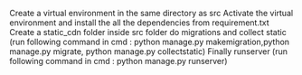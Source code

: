 Create a virtual environment in the same directory as src
Activate the virtual environment and install the all the dependencies from requirement.txt
Create a static_cdn folder inside src folder
do migrations and collect static (run following command in cmd : python manage.py makemigration,python manage.py migrate, python manage.py collectstatic)
Finally runserver (run following command in cmd : python manage.py runserver)
